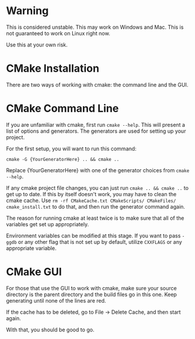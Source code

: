 Warning
==
This is considered unstable. This may work on Windows and Mac. This is not guaranteed to work on Linux right now.

Use this at your own risk.

CMake Installation
==
There are two ways of working with cmake: the command line and the GUI.

CMake Command Line
===

If you are unfamiliar with cmake, first run `cmake --help`. This will present a list of options and generators. The generators are used for setting up your project.

For the first setup, you will want to run this command:

`cmake -G {YourGeneratorHere} .. && cmake ..`

Replace {YourGeneratorHere} with one of the generator choices from `cmake --help`.

If any cmake project file changes, you can just run `cmake .. && cmake ..` to get up to date. If this by itself doesn't work, you may have to clean the cmake cache. Use `rm -rf CMakeCache.txt CMakeScripts/ CMakeFiles/ cmake_install.txt` to do that, and then run the generator command again.

The reason for running cmake at least twice is to make sure that all of the variables get set up appropriately.

Environment variables can be modified at this stage. If you want to pass `-ggdb` or any other flag that is not set up by default, utilize `CXXFLAGS` or any appropriate variable.

CMake GUI
===

For those that use the GUI to work with cmake, make sure your source directory is the parent directory and the build files go in this one. Keep generating until none of the lines are red.

If the cache has to be deleted, go to File -> Delete Cache, and then start again.

With that, you should be good to go.

